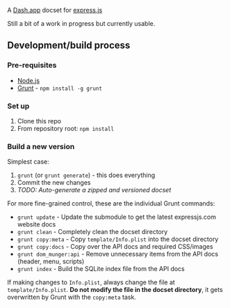 A [Dash.app](dash) docset for [express.js](express)

Still a bit of a work in progress but currently usable.

## Development/build process

### Pre-requisites

* [Node.js](node)
* [Grunt](grunt) - `npm install -g grunt`

### Set up

1. Clone this repo
2. From repository root: `npm install`

### Build a new version

Simplest case:

1. `grunt` (or `grunt generate`) - this does everything
2. Commit the new changes
3. _TODO: Auto-generate a zipped and versioned docset_

For more fine-grained control, these are the individual Grunt commands:

* `grunt update` - Update the submodule to get the latest expressjs.com website docs
* `grunt clean` - Completely clean the docset directory
* `grunt copy:meta` - Copy `template/Info.plist` into the docset directory
* `grunt copy:docs` - Copy over the API docs and required CSS/images
* `grunt dom_munger:api` - Remove unnecessary items from the API docs (header, menu, scripts)
* `grunt index` - Build the SQLite index file from the API docs

If making changes to `Info.plist`, always change the file at `template/Info.plist`. **Do not modify the file in the docset directory**, it gets overwritten by Grunt with the `copy:meta` task.


[dash]: http://kapeli.com/dash
[express]: http://expressjs.com
[node]: http://nodejs.org
[grunt]: http://gruntjs.com
